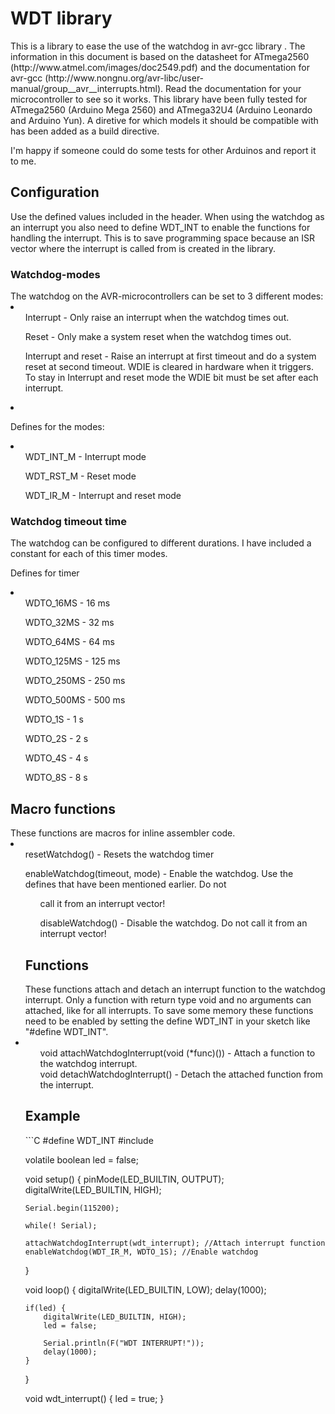 <h1>WDT library</h1>
This is a library to ease the use of the watchdog in avr-gcc library . The information in this document is based on the datasheet for ATmega2560 (http://www.atmel.com/images/doc2549.pdf) and the documentation for avr-gcc (http://www.nongnu.org/avr-libc/user-manual/group__avr__interrupts.html). Read the documentation for your microcontroller to see so it works. This library have been fully tested for ATmega2560 (Arduino Mega 2560) and ATmega32U4 (Arduino Leonardo and Arduino Yun). A diretive for which models it should be compatible with has been added as a build directive.

I'm happy if someone could do some tests for other Arduinos and report it to me.

<h2>Configuration</h2>
Use the defined values included in the header. When using the watchdog as an interrupt you also need to define WDT_INT to enable the functions for handling the interrupt. This is to save programming space because an ISR vector where the interrupt is called from is created in the library.

<h3>Watchdog-modes</h3>
The watchdog on the AVR-microcontrollers can be set to 3 different modes:<br>
<li>
<ul>Interrupt - Only raise an interrupt when the watchdog times out.</ul>
<ul>Reset - Only make a system reset when the watchdog times out.</ul>
<ul>Interrupt and reset - Raise an interrupt at first timeout and do a system reset at second timeout. WDIE is cleared in hardware when it triggers. To stay in Interrupt and reset mode the WDIE bit must be set after each interrupt.</ul>
<li>

Defines for the modes:<br>
<li>
<ul>WDT_INT_M - Interrupt mode</ul>
<ul>WDT_RST_M - Reset mode</ul>
<ul>WDT_IR_M - Interrupt and reset mode</ul>
</li>

<h3>Watchdog timeout time</h3>
The watchdog can be configured to different durations. I have included a constant
for each of this timer modes.

Defines for timer<br>
<li>
<ul>WDTO_16MS - 16 ms</ul>
<ul>WDTO_32MS - 32 ms</ul>
<ul>WDTO_64MS - 64 ms</ul>
<ul>WDTO_125MS - 125 ms</ul>
<ul>WDTO_250MS - 250 ms</ul>
<ul>WDTO_500MS - 500 ms</ul>
<ul>WDTO_1S - 1 s</ul>
<ul>WDTO_2S - 2 s</ul>
<ul>WDTO_4S - 4 s</ul>
<ul>WDTO_8S - 8 s</ul>
</li>

<h2>Macro functions</h2>
These functions are macros for inline assembler code.

<li>
<ul>resetWatchdog() - Resets the watchdog timer</ul>
<ul>enableWatchdog(timeout, mode) - Enable the watchdog. Use the defines that have been mentioned earlier. Do not <ul>call it from an interrupt vector!</ul>
<ul>disableWatchdog() - Disable the watchdog. Do not call it from an interrupt vector!</ul>
</li>

<h2>Functions</h2>
These functions attach and detach an interrupt function to the watchdog interrupt. Only a
function with return type void and no arguments can attached, like for all interrupts. To
save some memory these functions need to be enabled by setting the define WDT_INT in your
sketch like "#define WDT_INT".

<li>
<ul>void attachWatchdogInterrupt(void (*func)()) - Attach a function to the watchdog interrupt.</ul>
<ul>void detachWatchdogInterrupt() - Detach the attached function from the interrupt.</ul>
</li>

<h2>Example</h2>
```C
#define WDT_INT
#include <watchdog.h>

volatile boolean led = false;

void setup() {
    pinMode(LED_BUILTIN, OUTPUT);
    digitalWrite(LED_BUILTIN, HIGH);
    
    Serial.begin(115200);
    
    while(! Serial);
    
    attachWatchdogInterrupt(wdt_interrupt); //Attach interrupt function
    enableWatchdog(WDT_IR_M, WDTO_1S); //Enable watchdog
}

void loop() {
    digitalWrite(LED_BUILTIN, LOW);
    delay(1000);
    
    if(led) {
        digitalWrite(LED_BUILTIN, HIGH);
        led = false;
        
        Serial.println(F("WDT INTERRUPT!"));
        delay(1000);
    }
}

void wdt_interrupt() {
    led = true;
}
```
